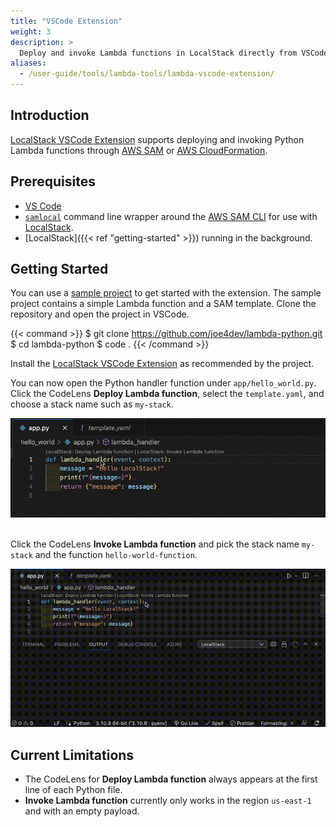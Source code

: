 ```yaml
---
title: "VSCode Extension"
weight: 3
description: >
  Deploy and invoke Lambda functions in LocalStack directly from VSCode
aliases:
  - /user-guide/tools/lambda-tools/lambda-vscode-extension/
---
```


## Introduction

[LocalStack VSCode Extension](https://github.com/localstack/localstack-vscode-extension) supports deploying and invoking Python Lambda functions through [AWS SAM](https://github.com/aws/serverless-application-model) or [AWS CloudFormation](https://aws.amazon.com/cloudformation/resources/templates/).

## Prerequisites

- [VS Code](https://code.visualstudio.com/)
- [`samlocal`](https://github.com/localstack/aws-sam-cli-local) command line wrapper around the [AWS SAM CLI](https://github.com/aws/aws-sam-cli) for use with [LocalStack](https://github.com/localstack/localstack).
- [LocalStack]({{< ref "getting-started" >}}) running in the background.

## Getting Started

You can use a [sample project](https://github.com/joe4dev/lambda-python) to get started with the extension.
The sample project contains a simple Lambda function and a SAM template.
Clone the repository and open the project in VSCode.

{{< command >}}
$ git clone https://github.com/joe4dev/lambda-python.git
$ cd lambda-python
$ code .
{{< /command >}}

Install the [LocalStack VSCode Extension](https://marketplace.visualstudio.com/items?itemName=localstack.localstack) as recommended by the project.

You can now open the Python handler function under `app/hello_world.py`.
Click the CodeLens **Deploy Lambda function**, select the `template.yaml`, and choose a stack name such as `my-stack`.

<img src="deploy-lambda-function.gif" alt="Deploying Lambda function via the VS Code Extension" title="Deploying Lambda function via the VS Code Extension" width="700" />
<br><br>

Click the CodeLens **Invoke Lambda function** and pick the stack name `my-stack` and the function `hello-world-function`.

<img src="invoke-lambda-function.gif" alt="Invoking Lambda function via the VS Code Extension" title="Invoking Lambda function via the VS Code Extension" width="700" />
<br>

## Current Limitations

- The CodeLens for **Deploy Lambda function** always appears at the first line of each Python file.
- **Invoke Lambda function** currently only works in the region `us-east-1` and with an empty payload.
